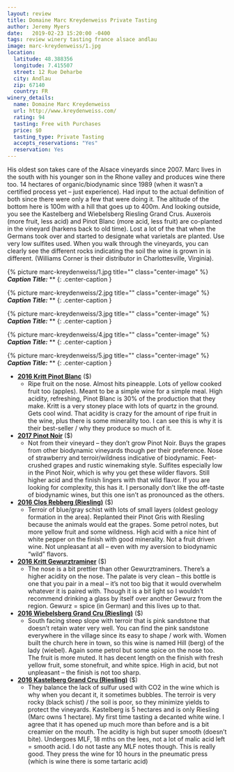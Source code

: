 ```yaml
---
layout: review
title: Domaine Marc Kreydenweiss Private Tasting
author: Jeremy Myers
date:   2019-02-23 15:20:00 -0400
tags: review winery tasting france alsace andlau
image: marc-kreydenweiss/1.jpg
location:
  latitude: 48.388356
  longitude: 7.415507
  street: 12 Rue Deharbe
  city: Andlau
  zip: 67140
  country: FR
winery_details:
  name: Domaine Marc Kreydenweiss
  url: http://www.kreydenweiss.com/
  rating: 94
  tasting: Free with Purchases
  price: $0
  tasting_type: Private Tasting
  accepts_reservations: "Yes"
  reservation: Yes
---
```

His oldest son takes care of the Alsace vineyards since 2007.  Marc lives in the south with his younger son in the Rhone valley and produces wine there too.  14 hectares of organic/biodynamic since 1989 (when it wasn’t a certified process yet – just experience).  Had input to the actual definition of both since there were only a few that were doing it.  The altitude of the bottom here is 100m with a hill that goes up to 400m.  And looking outside, you see the Kastelberg and Wiebelsberg Riesling Grand Crus.  Auxerois (more fruit, less acid) and Pinot Blanc (more acid, less fruit) are co-planted in the vineyard (harkens back to old time).  Lost a lot of the that when the Germans took over and started to designate what varietals are planted.  Use very low sulfites used.  When you walk through the vineyards, you can clearly see the different rocks indicating the soil the wine is grown in is different.  (Williams Corner is their distributor in Charlottesville, Virginia).

{% picture marc-kreydenweiss/1.jpg title="" class="center-image" %}
***Caption Title:*** **
{: .center-caption }

{% picture marc-kreydenweiss/2.jpg title="" class="center-image" %}
***Caption Title:*** **
{: .center-caption }

{% picture marc-kreydenweiss/3.jpg title="" class="center-image" %}
***Caption Title:*** **
{: .center-caption }

{% picture marc-kreydenweiss/4.jpg title="" class="center-image" %}
***Caption Title:*** **
{: .center-caption }

{% picture marc-kreydenweiss/5.jpg title="" class="center-image" %}
***Caption Title:*** **
{: .center-caption }

* [**2016 Kritt Pinot Blanc**]() ($)
  * Ripe fruit on the nose.  Almost hits pineapple.  Lots of yellow cooked fruit too (apples).  Meant to be a simple wine for a simple meal.  High acidity, refreshing, Pinot Blanc is 30% of the production that they make.  Kritt is a very stoney place with lots of quartz in the ground.  Gets cool wind.  That acidity is crazy for the amount of ripe fruit in the wine, plus there is some minerality too.  I can see this is why it is their best-seller / why they produce so much of it.
* [**2017 Pinot Noir**]() ($)
  * Not from their vineyard – they don’t grow Pinot Noir.  Buys the grapes from other biodynamic vineyards though per their preference.  Nose of strawberry and terroir/wildness indicative of biodynamic.  Feet-crushed grapes and rustic winemaking style.  Sulfites especially low in the Pinot Noir, which is why you get these wilder flavors.  Still higher acid and the finish lingers with that wild flavor.  If you are looking for complexity, this has it.  I personally don’t like the off-taste of biodynamic wines, but this one isn’t as pronounced as the others.
* [**2016 Clos Rebberg (Riesling)**]() ($)
  * Terroir of blue/gray schist with lots of small layers (oldest geology formation in the area).  Replanted their Pinot Gris with Riesling because the animals would eat the grapes.  Some petrol notes, but more yellow fruit and some wildness.  High acid with a nice hint of white pepper on the finish with good minerality.  Not a fruit driven wine.  Not unpleasant at all – even with my aversion to biodynamic “wild” flavors.  
* [**2016 Kritt Gewurztraminer**]() ($)
  * The nose is a bit prettier than other Gewurztraminers.  There’s a higher acidity on the nose. The palate is very clean – this bottle is one that you pair in a meal – it’s not too big that it would overwhelm whatever it is paired with.  Though it is a bit light so I wouldn’t recommend drinking a glass by itself over another Gewurz from the region.  Gewurz = spice (in German) and this lives up to that. 
* [**2016 Wiebelsberg Grand Cru (Riesling)**]() ($)
  * South facing steep slope with terroir that is pink sandstone that doesn’t retain water very well.  You can find the pink sandstone everywhere in the village since its easy to shape / work with.  Women built the church here in town, so this wine is named Hill (berg) of the lady (wiebel).  Again some petrol but some spice on the nose too.  The fruit is more muted.  It has decent length on the finish with fresh yellow fruit, some stonefruit, and white spice.  High in acid, but not unpleasant – the finish is not too sharp.
* [**2016 Kastelberg Grand Cru (Riesling)**]() ($)
  * They balance the lack of sulfur used with CO2 in the wine which is why when you decant it, it sometimes bubbles.  The terroir is very rocky (black schist) / the soil is poor, so they minimize yields to protect the vineyards.  Kastelberg is 5 hectares and is only Riesling (Marc owns 1 hectare).  My first time tasting a decanted white wine.  I agree that it has opened up much more than before and is a bit creamier on the mouth.  The acidity is high but super smooth (doesn’t bite).  Undergoes MLF, 18 mths on the lees, not a lot of malic acid left = smooth acid.  I do not taste any MLF notes though.  This is really good.  They press the wine for 10 hours in the pneumatic press (which is wine there is some tartaric acid)


